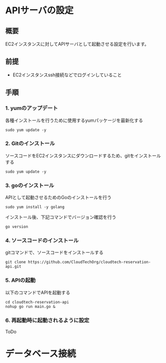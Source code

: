 # APIサーバの設定
## 概要
EC2インスタンスに対してAPIサーバとして起動させる設定を行います。

## 前提
- EC2インスタンスssh接続などでログインしていること

## 手順

### 1. yumのアップデート
各種インストールを行うために使用するyumパッケージを最新化する
```shell
sudo yum update -y
```

### 2. Gitのインストール
ソースコードをEC2インスタンスにダウンロードするため、gitをインストールする
```shell
sudo yum update -y
```

### 3. goのインストール
APIとして起動させるためのGoのインストールを行う
```shell
sudo yum install -y golang
```

インストール後、下記コマンドでバージョン確認を行う
```shell
go version
```

### 4. ソースコードのインストール
gitコマンドで、ソースコードをインストールする
```shell
git clone https://github.com/CloudTechOrg/cloudtech-reservation-api.git
```

### 5. APIの起動
以下のコマンドでAPIを起動する

```shell
cd cloudtech-reservation-api
nohup go run main.go &
```

### 6. 再起動時に起動されるように設定

ToDo

# データベース接続
